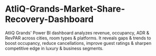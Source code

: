 # AtliQ-Grands-Market-Share-Recovery-Dashboard
AtliQ Grands' Power BI dashboard analyzes revenue, occupancy, ADR &amp; RevPAR across cities, room types &amp; platforms. It reveals gaps &amp; trends to boost occupancy, reduce cancellations, improve guest ratings &amp; sharpen competitive edge in luxury &amp; business segments.
